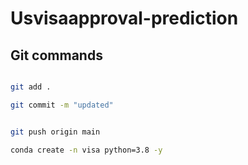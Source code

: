 # Usvisaapproval-prediction

## Git commands

```bash

git add .

git commit -m "updated"


git push origin main

```

```bash
conda create -n visa python=3.8 -y